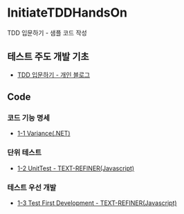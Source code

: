 # InitiateTDDHandsOn
TDD 입문하기 - 샘플 코드 작성

## 테스트 주도 개발 기초
- [TDD 입문하기 - 개인 블로그](https://leeyoonsam.github.io/tdd/2021/03/10/1-initiate-tdd.html)


## Code

### 코드 기능 명세
- [1-1 Variance(.NET)](./Variance)

### 단위 테스트
- [1-2 UnitTest - TEXT-REFINER(Javascript)](https://github.com/LeeYoonSam/InitiateTDDHandsOn/commit/db5a22f8fa89494aad6b31349bf3767f1f144914)

### 테스트 우선 개발
- [1-3 Test First Development - TEXT-REFINER(Javascript)](./TEXT-REFINER)

